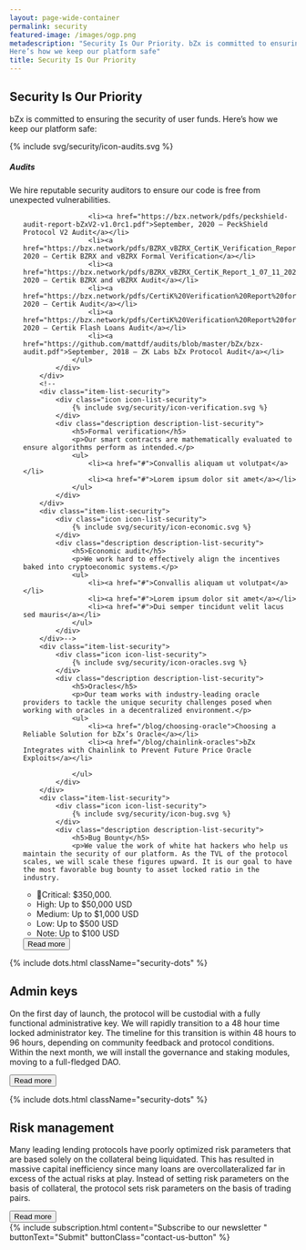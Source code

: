 ```yaml
---
layout: page-wide-container
permalink: security
featured-image: /images/ogp.png
metadescription: "Security Is Our Priority. bZx is committed to ensuring the security of user funds.
Here’s how we keep our platform safe"
title: Security Is Our Priority
---
```


<section class="text-center color-primary">
    <div class="container container-md">
        <h1 class="fs-46 fs-sm-32 fw-800 lh-120 mt-60 mb-30 fs-sm-32 color-black">Security Is Our Priority</h1>
    </div>
    <div class="container container-md">
        <p class="fs-20 fs-sm-13 lh-160 mb-80 mb-sm-0">bZx is committed to ensuring the security of user funds.
Here’s how we keep our platform safe:
</p>
    </div>
</section>

<section>
    <div class="container container-xl">
        <div class="item-list-security">
            <div class="icon icon-list-security">
                {% include svg/security/icon-audits.svg %}
            </div>
            <div class="description description-list-security">
                <h5>Audits</h5>
                <p>We hire reputable security auditors to ensure our code is free from unexpected vulnerabilities.</p>
                <ul>

                    <li><a href="https://bzx.network/pdfs/peckshield-audit-report-bZxV2-v1.0rc1.pdf">September, 2020 – PeckShield Protocol V2 Audit</a></li>
                    <li><a href="https://bzx.network/pdfs/BZRX_vBZRX_CertiK_Verification_Report_1_07_11_2020.pdf">July, 2020 – Certik BZRX and vBZRX Formal Verification</a></li>
                    <li><a href="https://bzx.network/pdfs/BZRX_vBZRX_CertiK_Report_1_07_11_2020.pdf">July, 2020 – Certik BZRX and vBZRX Audit</a></li>
                    <li><a href="https://bzx.network/pdfs/CertiK%20Verification%20Report%20for%20bZx.pdf">March, 2020 – Certik Audit</a></li>
                    <li><a href="https://bzx.network/pdfs/CertiK%20Verification%20Report%20for%20bZx.pdf">February, 2020 – Certik Flash Loans Audit</a></li>
                    <li><a href="https://github.com/mattdf/audits/blob/master/bZx/bzx-audit.pdf">September, 2018 – ZK Labs bZx Protocol Audit</a></li>
                </ul>
            </div>
        </div>
        <!--
        <div class="item-list-security">
            <div class="icon icon-list-security">
                {% include svg/security/icon-verification.svg %}
            </div>
            <div class="description description-list-security">
                <h5>Formal verification</h5>
                <p>Our smart contracts are mathematically evaluated to ensure algorithms perform as intended.</p>
                <ul>
                    <li><a href="#">Convallis aliquam ut volutpat</a></li>
                    <li><a href="#">Lorem ipsum dolor sit amet</a></li>
                </ul>
            </div>
        </div>
        <div class="item-list-security">
            <div class="icon icon-list-security">
                {% include svg/security/icon-economic.svg %}
            </div>
            <div class="description description-list-security">
                <h5>Economic audit</h5>
                <p>We work hard to effectively align the incentives baked into cryptoeconomic systems.</p>
                <ul>
                    <li><a href="#">Convallis aliquam ut volutpat</a></li>
                    <li><a href="#">Lorem ipsum dolor sit amet</a></li>
                    <li><a href="#">Dui semper tincidunt velit lacus sed mauris</a></li>
                </ul>
            </div>
        </div>-->
        <div class="item-list-security">
            <div class="icon icon-list-security">
                {% include svg/security/icon-oracles.svg %}
            </div>
            <div class="description description-list-security">
                <h5>Oracles</h5>
                <p>Our team works with industry-leading oracle providers to tackle the unique security challenges posed when working with oracles in a decentralized environment.</p>
                <ul>
                    <li><a href="/blog/choosing-oracle">Choosing a Reliable Solution for bZx’s Oracle</a></li>
                    <li><a href="/blog/chainlink-oracles">bZx Integrates with Chainlink to Prevent Future Price Oracle Exploits</a></li>

                </ul>
            </div>
        </div>
        <div class="item-list-security">
            <div class="icon icon-list-security">
                {% include svg/security/icon-bug.svg %}
            </div>
            <div class="description description-list-security">
                <h5>Bug Bounty</h5>
                <p>We value the work of white hat hackers who help us maintain the security of our platform. As the TVL of the protocol scales, we will scale these figures upward. It is our goal to have the most favorable bug bounty to asset locked ratio in the industry.

</p>
                <ul>
                <li>🚨Critical: $350,000.</li>
  <li>High: Up to $50,000 USD</li>
  <li>Medium: Up to $1,000 USD</li>
  <li>Low: Up to $500 USD</li>
  <li>Note: Up to $100 USD</li>
                </ul>
                <a href="/blog/bzxisback">        <button class="button button-secondary button-md d-flex j-content-center a-items-center button-grid {{include.buttonClass}}">
                    Read more
                        </button></a>
            </div>
        </div>
    </div>
</section>

{% include dots.html className="security-dots" %}

<section class="bg-primary color-white pt-60 pb-120 pt-sm-45 pb-sm-45">
    <div class="container container-sm text-center">
        <h2 class="fs-32 fw-800 lh-120 mb-30 mb-sm-15 color-white">Admin keys</h2>
    </div>
    <div class="container container-md">
        <p class="fs-18 fs-sm-13 lh-160 fw-200 mb-15">On the first day of launch, the protocol will be custodial with a fully functional administrative key. We will rapidly transition to a 48 hour time locked administrator key. The timeline for this transition is within 48 hours to 96 hours, depending on community feedback and protocol conditions. Within the next month, we will install the governance and staking modules, moving to a full-fledged DAO.
</p>
<a href="/blog/bzxisback">        <button class="button button-secondary button-md d-flex j-content-center a-items-center button-grid {{include.buttonClass}}">
    Read more
        </button></a>
    </div>
</section>

{% include dots.html className="security-dots" %}

<section class="bg-secondary bt-secondary bt-20 color-white pt-40 pb-120">
    <div class="container container-sm text-center">
        <h2 class="fs-32 fw-800 lh-120 mb-30 mb-sm-15 color-white">Risk management</h2>
    </div>
    <div class="container container-md">
        <p class="fs-18 fs-sm-13 lh-160 fw-200 mb-15">Many leading lending protocols have poorly optimized risk parameters that are based solely on the collateral being liquidated. This has resulted in massive capital inefficiency since many loans are overcollateralized far in excess of the actual risks at play. Instead of setting risk parameters on the basis of collateral, the protocol sets risk parameters on the basis of trading pairs.

</p>
<a href="/blog/bzxisback">        <button class="button button-secondary button-md d-flex j-content-center a-items-center button-grid {{include.buttonClass}}">
    Read more
        </button></a>
    </div>
</section>

<section class="wrapper-subscription">
    {% include subscription.html content="Subscribe to our newsletter " buttonText="Submit" buttonClass="contact-us-button" %}
</section>
